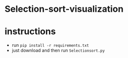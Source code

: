 # Selection-sort-visualization

# instructions
- run `pip install -r requirements.txt`
- just download and then run `Selectionsort.py`
